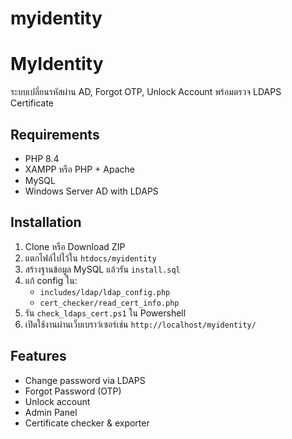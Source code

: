 # myidentity
# MyIdentity

ระบบเปลี่ยนรหัสผ่าน AD, Forgot OTP, Unlock Account พร้อมตรวจ LDAPS Certificate

## Requirements
- PHP 8.4
- XAMPP หรือ PHP + Apache
- MySQL
- Windows Server AD with LDAPS

## Installation
1. Clone หรือ Download ZIP
2. แตกไฟล์ไปไว้ใน `htdocs/myidentity`
3. สร้างฐานข้อมูล MySQL แล้วรัน `install.sql`
4. แก้ config ใน:
   - `includes/ldap/ldap_config.php`
   - `cert_checker/read_cert_info.php`
5. รัน `check_ldaps_cert.ps1` ใน Powershell
6. เปิดใช้งานผ่านเว็บเบราว์เซอร์เช่น `http://localhost/myidentity/`

## Features
- Change password via LDAPS
- Forgot Password (OTP)
- Unlock account
- Admin Panel
- Certificate checker & exporter
